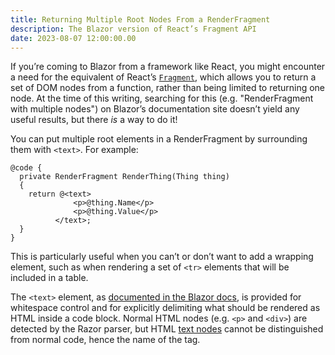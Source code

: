 ```yaml
---
title: Returning Multiple Root Nodes From a RenderFragment
description: The Blazor version of React’s Fragment API
date: 2023-08-07 12:00:00.00
---
```


If you’re coming to Blazor from a framework like React, you might encounter a
need for the equivalent of React’s
[`Fragment`](https://react.dev/reference/react/Fragment), which allows you to
return a set of DOM nodes from a function, rather than being limited to
returning one node. At the time of this writing, searching for this (e.g.
"RenderFragment with multiple nodes") on Blazor’s documentation site doesn’t
yield any useful results, but there _is_ a way to do it!

You can put multiple root elements in a RenderFragment by surrounding them with
`<text>`. For example:

```razor title="MyComponent.razor"
@code {
  private RenderFragment RenderThing(Thing thing)
  {
    return @<text>
              <p>@thing.Name</p>
              <p>@thing.Value</p>
          </text>;
  }
}
```

This is particularly useful when you can’t or don’t want to add a wrapping
element, such as when rendering a set of `<tr>` elements that will be included
in a table.

The `<text>` element, as
[documented in the Blazor docs](https://learn.microsoft.com/en-us/aspnet/core/mvc/views/razor?view=aspnetcore-7.0#explicit-delimited-transition),
is provided for whitespace control and for explicitly delimiting what should be
rendered as HTML inside a code block. Normal HTML nodes (e.g. `<p>` and
`<div>`) are detected by the Razor parser, but HTML
[text nodes](https://developer.mozilla.org/en-US/docs/Web/API/Text) cannot be
distinguished from normal code, hence the name of the tag.

